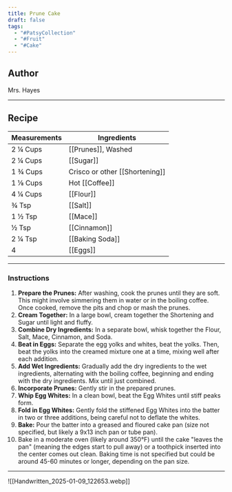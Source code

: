 ```yaml
---
title: Prune Cake
draft: false
tags:
  - "#PatsyCollection"
  - "#Fruit"
  - "#Cake"
---
```

## Author
Mrs. Hayes
___
## Recipe

| Measurements | Ingredients                    |
| :----------- | ------------------------------ |
| 2 ¼ Cups     | [[Prunes]], Washed             |
| 2 ¼ Cups     | [[Sugar]]                      |
| 1 ¾ Cups     | Crisco or other [[Shortening]] |
| 1 ⅛ Cups     | Hot [[Coffee]]                 |
| 4 ¼ Cups     | [[Flour]]                      |
| ¾ Tsp        | [[Salt]]                       |
| 1 ½ Tsp      | [[Mace]]                       |
| ½ Tsp        | [[Cinnamon]]                   |
| 2 ¼ Tsp      | [[Baking Soda]]                |
| 4            | [[Eggs]]                       |
___
### Instructions
1. **Prepare the Prunes:** After washing, cook the prunes until they are soft. This might involve simmering them in water or in the boiling coffee. Once cooked, remove the pits and chop or mash the prunes.
2. **Cream Together:** In a large bowl, cream together the Shortening and Sugar until light and fluffy.
3. **Combine Dry Ingredients:** In a separate bowl, whisk together the Flour, Salt, Mace, Cinnamon, and Soda.
4. **Beat in Eggs:** Separate the egg yolks and whites, beat the yolks. Then, beat the yolks into the creamed mixture one at a time, mixing well after each addition.
5. **Add Wet Ingredients:** Gradually add the dry ingredients to the wet ingredients, alternating with the boiling coffee, beginning and ending with the dry ingredients. Mix until just combined.
6. **Incorporate Prunes:** Gently stir in the prepared prunes.
7. **Whip Egg Whites:** In a clean bowl, beat the Egg Whites until stiff peaks form.
8. **Fold in Egg Whites:** Gently fold the stiffened Egg Whites into the batter in two or three additions, being careful not to deflate the whites.
9. **Bake:** Pour the batter into a greased and floured cake pan (size not specified, but likely a 9x13 inch pan or tube pan).
10. Bake in a moderate oven (likely around 350°F) until the cake "leaves the pan" (meaning the edges start to pull away) or a toothpick inserted into the center comes out clean. Baking time is not specified but could be around 45-60 minutes or longer, depending on the pan size.

___

![[Handwritten_2025-01-09_122653.webp]]